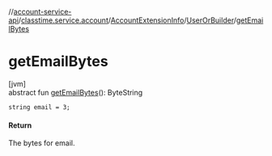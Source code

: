 //[account-service-api](../../../../index.md)/[classtime.service.account](../../index.md)/[AccountExtensionInfo](../index.md)/[UserOrBuilder](index.md)/[getEmailBytes](get-email-bytes.md)

# getEmailBytes

[jvm]\
abstract fun [getEmailBytes](get-email-bytes.md)(): ByteString

`string email = 3;`

#### Return

The bytes for email.
